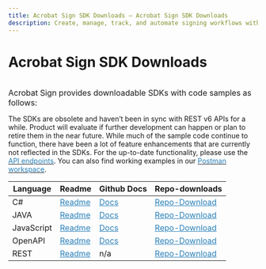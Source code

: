 ```yaml
---
title: Acrobat Sign SDK Downloads — Acrobat Sign SDK Downloads
description: Create, manage, track, and automate signing workflows with the Acrobat Sign APIs. Create apps that integrate with Adobe's enterprise-class product lineup. Download JAVA, JS, C#, REST, or OpenAPI SDKs, test with Postman, or use Acrobat Sign Embed and the Solutions for Government APIs
---
```


# Acrobat Sign SDK Downloads
<br />
<span style="font-size: 16px">Acrobat Sign provides downloadable SDKs with code samples as follows:</span>

<InlineAlert slots="text" />

The SDKs are obsolete and haven’t been in sync with REST v6 APIs for a while. Product will evaluate if further development can happen or plan to retire them in the near future. While much of the sample code continue to function, there have been a lot of feature enhancements that are currently not reflected in the SDKs. For the up-to-date functionality, please use the [<span style="color: #2980b9">API endpoints</span>](https://secure.na1.adobesign.com/public/docs/restapi/v6). You can also find working examples in our [<span style="color: #2980b9">Postman workspace</span>](https://adobe.postman.co/workspace/Adobe-Acrobat-Sign~1faa30d0-1b34-493b-96b1-475cf3978a95/overview).

<table>
    <thead>
        <tr>
            <th>Language</th>
            <th>Readme</th>
            <th>Github Docs</th>
            <th>Repo-downloads</th>
        </tr>
    </thead>
    <tbody>
        <tr>
            <td>C#</td>
            <td><a style="color: #2980b9" href="./csharp.md">Readme</a></td>
            <td><a style="color: #2980b9" href="https://github.com/adobe/acrobat-sign/tree/main/sdks/AcrobatSign_CSharp_SDK">Docs</a></td>
            <td><a style="color: #2980b9"href="https://github.com/adobe/acrobat-sign/tree/main">Repo-Download</a></td>
        </tr>
        <tr>
            <td>JAVA</td>
            <td><a style="color: #2980b9" href="./java.md">Readme</a></td>
            <td><a style="color: #2980b9" href="https://github.com/adobe/acrobat-sign/tree/main/sdks/AcrobatSign_JAVA_SDK">Docs</a></td>
            <td><a style="color: #2980b9" href="https://github.com/adobe/acrobat-sign/tree/main">Repo-Download</a></td>
        </tr>
        <tr>
            <td>JavaScript</td>
            <td><a style="color: #2980b9" href="./js.md">Readme</a></td>
            <td><a style="color: #2980b9" href="https://github.com/adobe/acrobat-sign/tree/main/sdks/AcrobatSign_JS_SDK">Docs</a></td>
            <td><a style="color: #2980b9" href="https://github.com/adobe/acrobat-sign/tree/main">Repo-Download</a></td>
        </tr>
        <tr>
            <td>OpenAPI</td>
            <td><a style="color: #2980b9" href="./openapi.md">Readme</a></td>
            <td><a style="color: #2980b9" href="https://github.com/adobe/acrobat-sign/tree/main/sdks/AcrobatSign_OpenAPI_SDK">Docs</a></td>
            <td><a style="color: #2980b9" href="https://github.com/adobe/acrobat-sign/tree/main">Repo-Download</a></td>
        </tr>
        <tr>
            <td>REST</td>
            <td><a style="color: #2980b9" href="./rest.md">Readme</a></td>
            <td>n/a</td>
            <td><a style="color: #2980b9" href="https://github.com/adobe/acrobat-sign/tree/main/sdks/AcrobatSign_REST_Samples/v6">Repo-Download</a></td>
        </tr>
    </tbody>
</table>
